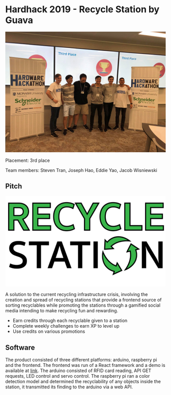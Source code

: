 # Hardhack 2019 - Recycle Station by Guava

![Team photo](/resources/teamPhoto.jpg)

Placement: 3rd place

Team members: Steven Tran, Joseph Hao, Eddie Yao, Jacob Wisniewski 

## Pitch

![Logo](/resources/RecycleStationv2.png)

A solution to the current recycling infrastructure crisis, involving the creation and spread 
of recycling stations that provide a frontend source of sorting recyclables while promoting 
the stations through a gamified social media intending to make recycling fun and rewarding.

- Earn credits through each recyclable given to a station
- Complete weekly challenges to earn XP to level up
- Use credits on various promotions

## Software

The product consisted of three different platforms: arduino, raspberry pi and the frontend.
The frontend was run of a React framework and a demo is available at [link](https://hardhack-2019.firebaseapp.com).
The arduino consisted of RFID card reading, API GET requests, LED control and servo control. The 
raspberry pi ran a color detection model and determined the recyclability of any objects inside the 
station, it transmitted its finding to the arduino via a web API.
